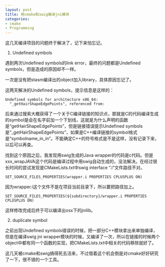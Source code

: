 ```yaml
---
layout: post
title: 用cmake和swig编译jni模块
categories:
- cmake
- Programming
---
```


这几天编译项目的问题终于解决了，记下来怕忘记。

1. Undefined symbols

遇到两次Undefined symbols的link error，最终的问题都是Undefined symbols，但是造成的原因却不一样。

一次是没有把stasm编译出的object加入library，具体原因忘记了。

这两天解决的Undefined symbols，提示信息是这样的：

```
Undefined symbols for architecture x86_64:
  "_getHairShapeEdgePoints", referenced from:
```

后来通过搜索大概获得了一个关于C编译链接的知识点，那就是C的代码编译生成的symbol是会在名字前加一个下划线，这就是为什么声明的函数是“getHairShapeEdgePoints”，但是链接错误提示Undefined symbols是“_getHairShapeEdgePoints”，如果是C++编译链接的symbol格式是“symbolname_in_in”。不能确定C++的符号格式是不是这样，没有记录下来，以后可以再查。

找到这个原因之后，我发现用swig生成的Java wrapper的代码是c代码。但是xxx_wrapJAVA这个代码是编译过程中用swig自动生成的，没法解决。在经过很长时间的尝试发现是CMakeLists.txt中swig interface “.i”文件路径不对。

```
SET_SOURCE_FILES_PROPERTIES(wrapper.i PROPERTIES CPLUSPLUS ON)
```

因为wrapper.i这个文件不是在项目当前目录下，所以要把路径加上。
```
SET_SOURCE_FILES_PROPERTIES(${subdirectory}/wrapper.i PROPERTIES CPLUSPLUS ON)
```

这样修改完成后终于可以编译出osx下的jnilib。

2. duplicate symbol

之前出现Undefined symbols错误的时候，把一部分C++模块拿出来单独编译，但是在编译swig jni wrapper模块的时候，又编译了一次，所以在链接的时候两个object中都有同一个函数的实现，把CMakeLists.txt中相关的代码移除就好了。


这几天被cmake和swig搞得死去活来，不过借着这个机会倒是对cmake好好研究了一下，很不错的一个工具。
